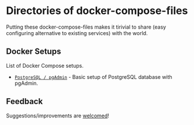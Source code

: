 # Directories of docker-compose-files
Putting these docker-compose-files makes it tirivial to share (easy configuring alternative to existing services) with the world.

## Docker Setups
List of Docker Compose setups.

- [`PostgreSQL / pgAdmin`](https://github.com/bhavik2936/docker-compose-files/blob/main/postgres-pgadmin) - Basic setup of PostgreSQL database with pgAdmin.

## Feedback
Suggestions/improvements are [welcomed](https://github.com/bhavik2936/docker-compose-files/issues)!
